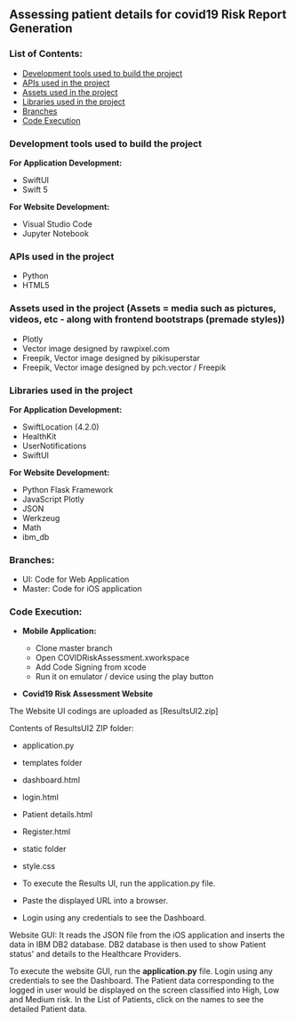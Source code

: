 
## **Assessing patient details for covid19 Risk Report Generation**


### **List of Contents:**

- [Development tools used to build the project](#_d8dspgaklr31)
- [APIs used in the project](#_laqae3p2frex)
- [Assets used in the project](#_sqf6ukdt94ti)
- [Libraries used in the project](#_k8z6wjhs6y1b)
- [Branches](#_6rbw8tw9lsc9)
- [Code Execution](#_xweuuftv0qie)


### **Development tools used to build the project**

**For Application Development:**

- SwiftUI
- Swift 5

**For Website Development:**

- Visual Studio Code
- Jupyter Notebook

### **APIs used in the project**

- Python
- HTML5

### **Assets used in the project (****Assets = media such as pictures, videos, etc - along with frontend bootstraps (premade styles)****)**

- Plotly
- Vector image designed by rawpixel.com
- Freepik, Vector image designed by pikisuperstar
- Freepik, Vector image designed by pch.vector / Freepik

### **Libraries used in the project**

**For Application Development:**

- SwiftLocation (4.2.0)
- HealthKit
- UserNotifications
- SwiftUI

**For Website Development:**

- Python Flask Framework
- JavaScript Plotly
- JSON
- Werkzeug
- Math
- ibm\_db


### **Branches:**

- UI: Code for Web Application
- Master: Code for iOS application

### **Code Execution:**

- **Mobile Application:**
  - Clone master branch
  - Open COVIDRiskAssessment.xworkspace
  - Add Code Signing from xcode
  - Run it on emulator / device using the play button

- **Covid19 Risk Assessment Website**

The Website UI codings are uploaded as [ResultsUI2.zip]

Contents of ResultsUI2 ZIP folder:

- application.py

- templates folder

- dashboard.html

- login.html

- Patient details.html

- Register.html

- static folder

- style.css

- To execute the Results UI, run the application.py file.
- Paste the displayed URL into a browser.
- Login using any credentials to see the Dashboard.

Website GUI: It reads the JSON file from the iOS application and inserts the data in IBM DB2 database. DB2 database is then used to show Patient status&#39; and details to the Healthcare Providers.

To execute the website GUI, run the **application.py** file. Login using any credentials to see the Dashboard. The Patient data corresponding to the logged in user would be displayed on the screen classified into High, Low and Medium risk. In the List of Patients, click on the names to see the detailed Patient data.

